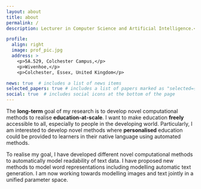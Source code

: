 ```yaml
---
layout: about
title: about
permalink: /
description: Lecturer in Computer Science and Artificial Intelligence.<br> <a href="https://www.essex.ac.uk/departments/computer-science-and-electronic-engineering">School of Computer Science and Electronic Engineering</a>. <br> <a href="https://www.essex.ac.uk/">University of Essex</a>.

profile:
  align: right
  image: prof_pic.jpg
  address: >
    <p>5A.529, Colchester Campus,</p>
    <p>Wivenhoe,</p>
    <p>Colchester, Essex, United Kingdom</p>

news: true  # includes a list of news items
selected_papers: true # includes a list of papers marked as "selected={true}"
social: true  # includes social icons at the bottom of the page
---
```

The **long-term** goal of my research is to develop novel computational methods to realise **education-at-scale**.
I want to make education **freely** accessible to all, especially to people in the developing world. Particularly, I am interested
to develop novel methods where **personalised** education could be provided to learners in their native language using automated methods.

To realise my goal, I have developed different novel computational methods to automatically model readability of text data.
I have proposed new methods to model word representations including modelling automatic text generation. I am now working
towards modelling images and text jointly in a unified parameter space.